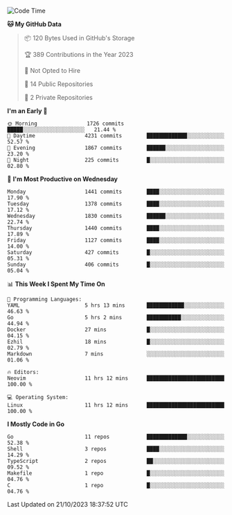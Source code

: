 <!--START_SECTION:waka-->
![Code Time](http://img.shields.io/badge/Code%20Time-172%20hrs%2051%20mins-blue)

**🐱 My GitHub Data** 

> 📦 120 Bytes Used in GitHub's Storage 
 > 
> 🏆 389 Contributions in the Year 2023
 > 
> 🚫 Not Opted to Hire
 > 
> 📜 14 Public Repositories 
 > 
> 🔑 2 Private Repositories 
 > 
**I'm an Early 🐤** 

```text
🌞 Morning                1726 commits        █████░░░░░░░░░░░░░░░░░░░░   21.44 % 
🌆 Daytime                4231 commits        █████████████░░░░░░░░░░░░   52.57 % 
🌃 Evening                1867 commits        ██████░░░░░░░░░░░░░░░░░░░   23.20 % 
🌙 Night                  225 commits         █░░░░░░░░░░░░░░░░░░░░░░░░   02.80 % 
```
📅 **I'm Most Productive on Wednesday** 

```text
Monday                   1441 commits        ████░░░░░░░░░░░░░░░░░░░░░   17.90 % 
Tuesday                  1378 commits        ████░░░░░░░░░░░░░░░░░░░░░   17.12 % 
Wednesday                1830 commits        ██████░░░░░░░░░░░░░░░░░░░   22.74 % 
Thursday                 1440 commits        ████░░░░░░░░░░░░░░░░░░░░░   17.89 % 
Friday                   1127 commits        ████░░░░░░░░░░░░░░░░░░░░░   14.00 % 
Saturday                 427 commits         █░░░░░░░░░░░░░░░░░░░░░░░░   05.31 % 
Sunday                   406 commits         █░░░░░░░░░░░░░░░░░░░░░░░░   05.04 % 
```


📊 **This Week I Spent My Time On** 

```text
💬 Programming Languages: 
YAML                     5 hrs 13 mins       ████████████░░░░░░░░░░░░░   46.63 % 
Go                       5 hrs 2 mins        ███████████░░░░░░░░░░░░░░   44.94 % 
Docker                   27 mins             █░░░░░░░░░░░░░░░░░░░░░░░░   04.15 % 
Ezhil                    18 mins             █░░░░░░░░░░░░░░░░░░░░░░░░   02.79 % 
Markdown                 7 mins              ░░░░░░░░░░░░░░░░░░░░░░░░░   01.06 % 

🔥 Editors: 
Neovim                   11 hrs 12 mins      █████████████████████████   100.00 % 

💻 Operating System: 
Linux                    11 hrs 12 mins      █████████████████████████   100.00 % 
```

**I Mostly Code in Go** 

```text
Go                       11 repos            █████████████░░░░░░░░░░░░   52.38 % 
Shell                    3 repos             ████░░░░░░░░░░░░░░░░░░░░░   14.29 % 
TypeScript               2 repos             ██░░░░░░░░░░░░░░░░░░░░░░░   09.52 % 
Makefile                 1 repo              █░░░░░░░░░░░░░░░░░░░░░░░░   04.76 % 
C                        1 repo              █░░░░░░░░░░░░░░░░░░░░░░░░   04.76 % 
```




 Last Updated on 21/10/2023 18:37:52 UTC
<!--END_SECTION:waka-->
